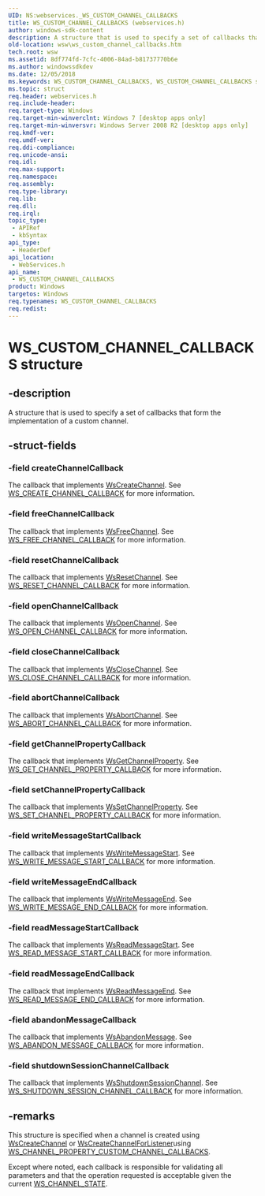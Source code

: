 ```yaml
---
UID: NS:webservices._WS_CUSTOM_CHANNEL_CALLBACKS
title: WS_CUSTOM_CHANNEL_CALLBACKS (webservices.h)
author: windows-sdk-content
description: A structure that is used to specify a set of callbacks that form the implementation of a custom channel.
old-location: wsw\ws_custom_channel_callbacks.htm
tech.root: wsw
ms.assetid: 8df774fd-7cfc-4006-84ad-b81737770b6e
ms.author: windowssdkdev
ms.date: 12/05/2018
ms.keywords: WS_CUSTOM_CHANNEL_CALLBACKS, WS_CUSTOM_CHANNEL_CALLBACKS structure [Web Services for Windows], webservices/WS_CUSTOM_CHANNEL_CALLBACKS, wsw.ws_custom_channel_callbacks
ms.topic: struct
req.header: webservices.h
req.include-header: 
req.target-type: Windows
req.target-min-winverclnt: Windows 7 [desktop apps only]
req.target-min-winversvr: Windows Server 2008 R2 [desktop apps only]
req.kmdf-ver: 
req.umdf-ver: 
req.ddi-compliance: 
req.unicode-ansi: 
req.idl: 
req.max-support: 
req.namespace: 
req.assembly: 
req.type-library: 
req.lib: 
req.dll: 
req.irql: 
topic_type:
 - APIRef
 - kbSyntax
api_type:
 - HeaderDef
api_location:
 - WebServices.h
api_name:
 - WS_CUSTOM_CHANNEL_CALLBACKS
product: Windows
targetos: Windows
req.typenames: WS_CUSTOM_CHANNEL_CALLBACKS
req.redist: 
---
```


# WS_CUSTOM_CHANNEL_CALLBACKS structure


## -description


A structure that is used to specify a set of callbacks
                that form the implementation of a custom channel.
            


## -struct-fields




### -field createChannelCallback

The callback that implements <a href="https://msdn.microsoft.com/4bef6f97-06f1-442a-8b84-869776f0541d">WsCreateChannel</a>.
                    See <a href="https://msdn.microsoft.com/440114f9-2258-4c33-93cd-7185ccf36f76">WS_CREATE_CHANNEL_CALLBACK</a> for more information.
                


### -field freeChannelCallback

The callback that implements <a href="https://msdn.microsoft.com/74e36d19-c6db-4bba-90e3-88a48b6a1fb5">WsFreeChannel</a>.
                    See <a href="https://msdn.microsoft.com/f1781c50-824e-4b79-91b6-97e31581617a">WS_FREE_CHANNEL_CALLBACK</a> for more information.
                


### -field resetChannelCallback

The callback that implements <a href="https://msdn.microsoft.com/7aca8ae0-44a0-4ec7-87e8-bec9bd17d04b">WsResetChannel</a>.
                    See <a href="https://msdn.microsoft.com/3f3b4995-72ca-4e93-87de-89996f9c43cb">WS_RESET_CHANNEL_CALLBACK</a> for more information.
                


### -field openChannelCallback

The callback that implements <a href="https://msdn.microsoft.com/a7226194-0974-4f3c-b92d-78a93e86eea5">WsOpenChannel</a>.
                    See <a href="https://msdn.microsoft.com/5f36b4f1-37e4-48ed-a331-d4edc7d3413b">WS_OPEN_CHANNEL_CALLBACK</a> for more information.
                


### -field closeChannelCallback

The callback that implements <a href="https://msdn.microsoft.com/e4928371-a172-4cc8-968b-12ae2ee2e0c6">WsCloseChannel</a>.
                    See <a href="https://msdn.microsoft.com/363ac4e0-5cfe-4c12-ad06-027ec2b735e6">WS_CLOSE_CHANNEL_CALLBACK</a> for more information.
                


### -field abortChannelCallback

The callback that implements <a href="https://msdn.microsoft.com/67af85d7-db75-4e26-a7cc-8115ac3f2d59">WsAbortChannel</a>.
                    See <a href="https://msdn.microsoft.com/b2841065-5724-4fbb-92f0-b3b7ad1a6e26">WS_ABORT_CHANNEL_CALLBACK</a> for more information.
                


### -field getChannelPropertyCallback

The callback that implements <a href="https://msdn.microsoft.com/6f3440d2-90cc-4312-bb08-51f08b864cc7">WsGetChannelProperty</a>.
                    See <a href="https://msdn.microsoft.com/8fd503a9-6f8d-46c3-9338-c900b9b1d747">WS_GET_CHANNEL_PROPERTY_CALLBACK</a> for more information.
                


### -field setChannelPropertyCallback

The callback that implements <a href="https://msdn.microsoft.com/0bf3ec1b-c711-4c26-9c54-5d0184c89871">WsSetChannelProperty</a>.
                    See <a href="https://msdn.microsoft.com/8f7f90dd-0967-4caf-a781-5fc9c588238d">WS_SET_CHANNEL_PROPERTY_CALLBACK</a> for more information.
                


### -field writeMessageStartCallback

The callback that implements <a href="https://msdn.microsoft.com/43cc43a5-7853-4170-911d-e514ac722da5">WsWriteMessageStart</a>.
                    See <a href="https://msdn.microsoft.com/55a9a297-1a6e-41cf-a605-02c4cfef8ed0">WS_WRITE_MESSAGE_START_CALLBACK</a> for more information.
                


### -field writeMessageEndCallback

The callback that implements <a href="https://msdn.microsoft.com/329193a7-932a-46d0-8e46-eef6bbdb8fa2">WsWriteMessageEnd</a>.
                    See <a href="https://msdn.microsoft.com/308f4df8-6dc3-4b78-a066-3fc6da3155b9">WS_WRITE_MESSAGE_END_CALLBACK</a> for more information.
                


### -field readMessageStartCallback

The callback that implements <a href="https://msdn.microsoft.com/e4f92e99-f272-47b5-8eaa-56713b22df7e">WsReadMessageStart</a>.
                    See <a href="https://msdn.microsoft.com/e9c5d9df-2f96-472d-ba9d-ecb7ccac4a13">WS_READ_MESSAGE_START_CALLBACK</a> for more information.
                


### -field readMessageEndCallback

The callback that implements <a href="https://msdn.microsoft.com/3112be44-f610-421f-a4ea-0f87fc383540">WsReadMessageEnd</a>.
                    See <a href="https://msdn.microsoft.com/6e03b812-9022-4c17-b25d-e06cc8943a1b">WS_READ_MESSAGE_END_CALLBACK</a> for more information.
                


### -field abandonMessageCallback

The callback that implements <a href="https://msdn.microsoft.com/b8f5da50-d296-4550-8810-114d1f0e810b">WsAbandonMessage</a>.
                    See <a href="https://msdn.microsoft.com/494cfb49-c09e-4f51-85fd-5bb0f8d0a45d">WS_ABANDON_MESSAGE_CALLBACK</a> for more information.
                


### -field shutdownSessionChannelCallback

The callback that implements <a href="https://msdn.microsoft.com/db12b0b7-698e-4c74-b547-6c95d0c5fdb7">WsShutdownSessionChannel</a>.
                    See <a href="https://msdn.microsoft.com/7dba0ae5-5610-4b8f-bbe5-b89244779e2d">WS_SHUTDOWN_SESSION_CHANNEL_CALLBACK</a> for more information.
                


## -remarks



This structure is specified when a channel is created using
                <a href="https://msdn.microsoft.com/4bef6f97-06f1-442a-8b84-869776f0541d">WsCreateChannel</a> or <a href="https://msdn.microsoft.com/d9a80506-d891-4cfd-b120-0d3fce946cf5">WsCreateChannelForListener</a>using <a href="https://msdn.microsoft.com/3207c7f0-7f12-4f6b-8ddd-bac9c06ccfbf">WS_CHANNEL_PROPERTY_CUSTOM_CHANNEL_CALLBACKS</a>.
            

Except where noted, each callback is responsible for validating all parameters and
                that the operation requested is acceptable given the current
                <a href="https://msdn.microsoft.com/3a7f5bbd-e484-4a7e-8e5d-df229a7227a5">WS_CHANNEL_STATE</a>.
            



